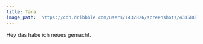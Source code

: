 ```yaml
---
title: Tara
image_path: 'https://cdn.dribbble.com/users/1432826/screenshots/4315807/4-01.png'
---
```


Hey das habe ich neues gemacht.